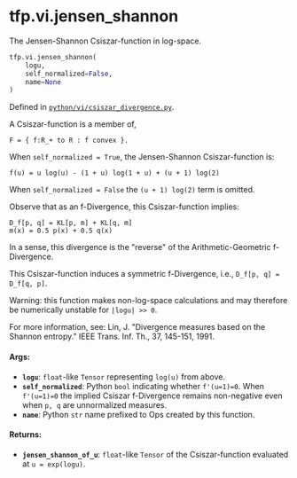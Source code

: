 <div itemscope itemtype="http://developers.google.com/ReferenceObject">
<meta itemprop="name" content="tfp.vi.jensen_shannon" />
<meta itemprop="path" content="Stable" />
</div>

# tfp.vi.jensen_shannon

The Jensen-Shannon Csiszar-function in log-space.

``` python
tfp.vi.jensen_shannon(
    logu,
    self_normalized=False,
    name=None
)
```



Defined in [`python/vi/csiszar_divergence.py`](https://github.com/tensorflow/probability/tree/master/tensorflow_probability/python/vi/csiszar_divergence.py).

<!-- Placeholder for "Used in" -->

A Csiszar-function is a member of,

```none
F = { f:R_+ to R : f convex }.
```

When `self_normalized = True`, the Jensen-Shannon Csiszar-function is:

```none
f(u) = u log(u) - (1 + u) log(1 + u) + (u + 1) log(2)
```

When `self_normalized = False` the `(u + 1) log(2)` term is omitted.

Observe that as an f-Divergence, this Csiszar-function implies:

```none
D_f[p, q] = KL[p, m] + KL[q, m]
m(x) = 0.5 p(x) + 0.5 q(x)
```

In a sense, this divergence is the "reverse" of the Arithmetic-Geometric
f-Divergence.

This Csiszar-function induces a symmetric f-Divergence, i.e.,
`D_f[p, q] = D_f[q, p]`.

Warning: this function makes non-log-space calculations and may therefore be
numerically unstable for `|logu| >> 0`.

For more information, see:
  Lin, J. "Divergence measures based on the Shannon entropy." IEEE Trans.
  Inf. Th., 37, 145-151, 1991.

#### Args:

* <b>`logu`</b>: `float`-like `Tensor` representing `log(u)` from above.
* <b>`self_normalized`</b>: Python `bool` indicating whether `f'(u=1)=0`. When
  `f'(u=1)=0` the implied Csiszar f-Divergence remains non-negative even
  when `p, q` are unnormalized measures.
* <b>`name`</b>: Python `str` name prefixed to Ops created by this function.


#### Returns:

* <b>`jensen_shannon_of_u`</b>: `float`-like `Tensor` of the Csiszar-function
  evaluated at `u = exp(logu)`.